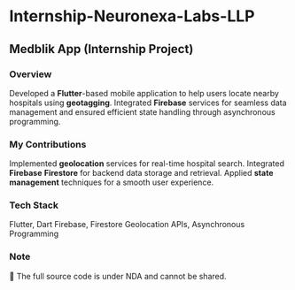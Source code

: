 # Internship-Neuronexa-Labs-LLP

## Medblik App (Internship Project)
### Overview
Developed a **Flutter**-based mobile application to help users locate nearby hospitals using **geotagging**. Integrated **Firebase** services for seamless data management and ensured efficient state handling through asynchronous programming.

### My Contributions
Implemented **geolocation** services for real-time hospital search.
Integrated **Firebase** **Firestore** for backend data storage and retrieval.
Applied **state management** techniques for a smooth user experience.
### Tech Stack
Flutter, Dart
Firebase, Firestore
Geolocation APIs, Asynchronous Programming
### Note
🚫 The full source code is under NDA and cannot be shared.
